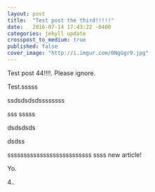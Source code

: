 ```yaml
---
layout: post
title:  "Test post the third!!!!!"
date:   2016-07-14 17:43:22 -0400
categories: jekyll update
crosspost_to_medium: true
published: false
cover_image: "http://i.imgur.com/0NgGgr9.jpg"
---
```

Test post 44!!!!. Please ignore.


Test.sssss

ssdsdsdsdssssssss

sss
sssss


dsdsdsds

dsdss

ssssssssssssssssssssssssss
ssss
new article!


Yo.

4..
